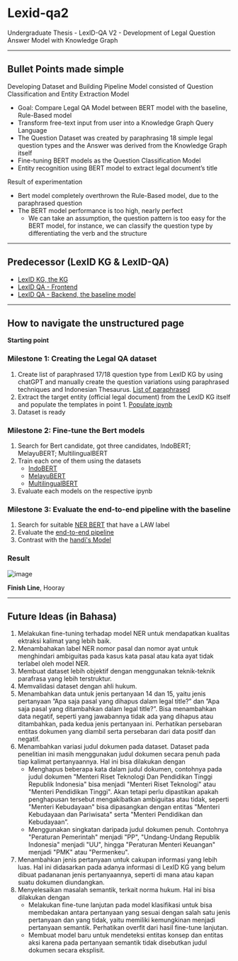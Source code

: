 # Lexid-qa2
Undergraduate Thesis - LexID-QA V2 - Development of Legal Question Answer Model with Knowledge Graph

---

## Bullet Points made simple
Developing Dataset and Building Pipeline Model consisted of Question Classification and Entity Extraction Model
- Goal: Compare Legal QA Model between BERT model with the baseline, Rule-Based model
- Transform free-text input from user into a Knowledge Graph Query Language
- The Question Dataset was created by paraphrasing 18 simple legal question types and the Answer was derived from the Knowledge Graph itself
- Fine-tuning BERT models as the Question Classification Model
- Entity recognition using BERT model to extract legal document’s title

Result of experimentation
- Bert model completely overthrown the Rule-Based model, due to the paraphrased question
- The BERT model performance is too high, nearly perfect
  - We can take an assumption, the question pattern is too easy for the BERT model, for instance, we can classify the question type by differentiating the verb and the structure

---

## Predecessor (LexID KG & LexID-QA)

- [LexID KG, the KG](https://github.com/ninggar17/Lexid)
- [LexID QA - Frontend](https://github.com/handi91/lexid-fe)
- [LexID QA - Backend, the baseline model](https://github.com/handi91/Lexid-be)

---

## How to navigate the unstructured page

**Starting point**
### Milestone 1: Creating the Legal QA dataset
1. Create list of paraphrased 17/18 question type from LexID KG by using chatGPT and manually create the question variations using paraphrased techniques and Indonesian Thesaurus. [List of paraphrased](https://github.com/rafifpriyo/Lexid-qa2/blob/master/Natural%20Language%20Questions.docx)
2. Extract the target entity (official legal document) from the LexID KG itself and populate the templates in point 1. [Populate ipynb](https://github.com/rafifpriyo/Lexid-qa2/blob/master/Question%20Generation%20Tesaurus%20(1).ipynb)
3. Dataset is ready

### Milestone 2: Fine-tune the Bert models
1. Search for Bert candidate, got three candidates, IndoBERT; MelayuBERT; MultilingualBERT
2. Train each one of them using the datasets
    - [IndoBERT](https://github.com/rafifpriyo/Lexid-qa2/blob/master/LexID%20QA2%20indoBERT%20Classification.ipynb)
    - [MelayuBERT](https://github.com/rafifpriyo/Lexid-qa2/blob/master/LexID%20QA2%20MelayuBERT%20Classification.ipynb)
    - [MultilingualBERT](https://github.com/rafifpriyo/Lexid-qa2/blob/master/LexID%20QA2%20multilingualBERT%20Classification.ipynb)
3. Evaluate each models on the respective ipynb

### Milestone 3: Evaluate the end-to-end pipeline with the baseline
1. Search for suitable [NER BERT](https://huggingface.co/kiipliwooke/KIPBERT) that have a LAW label
2. Evaluate the [end-to-end pipeline](https://github.com/rafifpriyo/Lexid-qa2/blob/master/LexID%20QA2%20App.ipynb)
3. Contrast with the [handi's Model](https://github.com/rafifpriyo/Lexid-qa2/blob/master/Handi_s%20LexID%20QA%20-%20Evaluation.ipynb)

### Result
![image](https://github.com/user-attachments/assets/3837370c-a003-4c36-a76f-34f0a0d2fadf)

**Finish Line**, Hooray

---

## Future Ideas (in Bahasa)

1. Melakukan fine-tuning terhadap model NER untuk mendapatkan kualitas ektraksi kalimat yang lebih baik.
2. Menambahakan label NER nomor pasal dan nomor ayat untuk menghindari ambiguitas pada kasus kata pasal atau kata ayat tidak terlabel oleh model NER.
3. Membuat dataset lebih objektif dengan menggunakan teknik-teknik parafrasa yang lebih terstruktur.
4. Memvalidasi dataset dengan ahli hukum.
5. Menambahkan data untuk jenis pertanyaan 14 dan 15, yaitu jenis pertanyaan ”Apa saja pasal yang dihapus dalam legal title?” dan ”Apa saja pasal yang ditambahkan dalam legal title?”. Bisa menambahkan data negatif, seperti yang jawabannya tidak ada yang dihapus atau ditambahkan, pada kedua jenis pertanyaan ini. Perhatikan persebaran entitas dokumen yang diambil serta persebaran dari data positf dan negatif.
6. Menambahkan variasi judul dokumen pada dataset. Dataset pada penelitian ini masih menggunakan judul dokumen secara penuh pada tiap kalimat pertanyaannya. Hal ini bisa dilakukan dengan
    - Menghapus beberapa kata dalam judul dokumen, contohnya pada judul dokumen "Menteri Riset Teknologi Dan Pendidikan Tinggi Republik Indonesia" bisa menjadi "Menteri Riset Teknologi" atau "Menteri Pendidikan Tinggi". Akan tetapi perlu dipastikan apakah penghapusan tersebut mengakibatkan ambiguitas atau tidak, seperti "Menteri Kebudayaan" bisa dipasangkan dengan entitas "Menteri Kebudayaan dan Pariwisata" serta "Menteri Pendidikan dan Kebudayaan”.
    - Menggunakan singkatan daripada judul dokumen penuh. Contohnya "Peraturan Pemerintah" menjadi "PP", "Undang-Undang Republik Indonesia" menjadi "UU", hingga "Peraturan Menteri Keuangan" menjadi "PMK" atau "Permenkeu".
7. Menambahkan jenis pertanyaan untuk cakupan informasi yang lebih luas. Hal ini didasarkan pada adanya informasi di LexID KG yang belum dibuat padananan jenis
pertanyaannya, seperti di mana atau kapan suatu dokumen diundangkan.
8. Menyelesaikan masalah semantik, terkait norma hukum. Hal ini bisa dilakukan dengan
    - Melakukan fine-tune lanjutan pada model klasifikasi untuk bisa membedakan antara pertanyaan yang sesuai dengan salah satu jenis pertanyaan dan yang tidak, yaitu memiliki kemungkinan menjadi pertanyaan semantik. Perhatikan overfit dari hasil fine-tune lanjutan.
    - Membuat model baru untuk mendeteksi entitas konsep dan entitas aksi karena pada pertanyaan semantik tidak disebutkan judul dokumen secara eksplisit.
